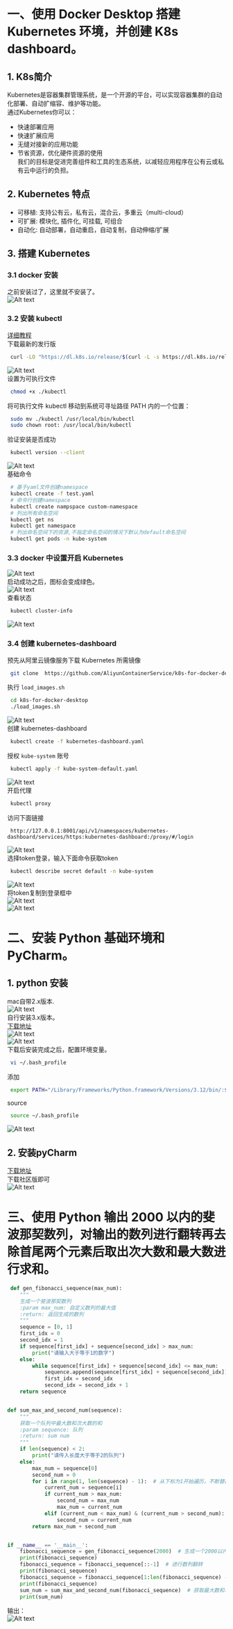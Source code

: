 # 一、使用 Docker Desktop 搭建 Kubernetes 环境，并创建 K8s dashboard。
## 1. K8s简介
Kubernetes是容器集群管理系统，是⼀个开源的平台，可以实现容器集群的⾃动化部署、⾃动扩缩容、维护等功能。   
通过Kubernetes你可以：   
* 快速部署应⽤   
* 快速扩展应⽤   
* ⽆缝对接新的应⽤功能   
* 节省资源，优化硬件资源的使⽤   
我们的⽬标是促进完善组件和⼯具的⽣态系统，以减轻应⽤程序在公有云或私有云中运⾏的负担。
## 2. Kubernetes 特点
* 可移植: ⽀持公有云，私有云，混合云，多重云（multi-cloud）   
* 可扩展: 模块化, 插件化, 可挂载, 可组合   
* ⾃动化: ⾃动部署，⾃动重启，⾃动复制，⾃动伸缩/扩展   
## 3. 搭建 Kubernetes
### 3.1 docker 安装
之前安装过了，这里就不安装了。   
![Alt text](image.png)   
### 3.2 安装 kubectl   
[详细教程](https://kubernetes.io/zh-cn/docs/tasks/tools/install-kubectl-macos/)   
下载最新的发行版   
```bash
 curl -LO "https://dl.k8s.io/release/$(curl -L -s https://dl.k8s.io/release/stable.txt)/bin/darwin/amd64/kubectl"
```
![Alt text](image-7.png)   
设置为可执行文件   
```bash
 chmod +x ./kubectl
```
将可执行文件 kubectl 移动到系统可寻址路径 PATH 内的一个位置：   
```bash
 sudo mv ./kubectl /usr/local/bin/kubectl
 sudo chown root: /usr/local/bin/kubectl
```   
验证安装是否成功   
```bash
 kubectl version --client
```
![Alt text](image-8.png)   
基础命令   
```bash
 # 基于yaml⽂件创建namespace
 kubectl create -f test.yaml
 # 命令⾏创建namespace
 kubectl create nampspace custom-namespace
 # 列出所有命名空间
 kubectl get ns
 kubectl get namespace
 # 列出命名空间下的资源,不指定命名空间的情况下默认为default命名空间
 kubectl get pods -n kube-system
```
### 3.3 docker 中设置开启 Kubernetes
![Alt text](image-9.png)   
启动成功之后，图标会变成绿色。   
![Alt text](image-10.png)   
查看状态   
```bash
 kubectl cluster-info
```
![Alt text](image-11.png)   
### 3.4 创建 kubernetes-dashboard 
预先从阿里云镜像服务下载 Kubernetes 所需镜像
```bash
 git clone  https://github.com/AliyunContainerService/k8s-for-docker-desktop
```
执行 `load_images.sh`   
```bash
 cd k8s-for-docker-desktop
 ./load_images.sh
```
![Alt text](image-13.png)   
创建 kubernetes-dashboard   
```bash
 kubectl create -f kubernetes-dashboard.yaml
```
授权 `kube-system` 账号
```bash
 kubectl apply -f kube-system-default.yaml
```   
![Alt text](image-14.png)   
开启代理   
```bash
 kubectl proxy
```
访问下面链接   
```url
 http://127.0.0.1:8001/api/v1/namespaces/kubernetes-dashboard/services/https:kubernetes-dashboard:/proxy/#/login
```   
![Alt text](image-15.png)   
选择token登录，输入下面命令获取token   
```bash
 kubectl describe secret default -n kube-system
```
![Alt text](image-16.png)   
将token复制到登录框中   
![Alt text](image-17.png)   
![Alt text](image-18.png)
# 二、安装 Python 基础环境和 PyCharm。
## 1. python 安装
mac自带2.x版本.   
![Alt text](image-1.png)   
自行安装3.x版本。   
[下载地址](https://www.python.org/downloads/macos/)   
![Alt text](image-2.png)   
![Alt text](image-3.png)   
下载后安装完成之后，配置环境变量。  
```bash
 vi ~/.bash_profile
``` 
添加   
```bash
 export PATH="/Library/Frameworks/Python.framework/Versions/3.12/bin/:$PATH"
```   
source
```bash
 source ~/.bash_profile
```
![Alt text](image-4.png)   
## 2. 安装pyCharm
[下载地址](https://www.jetbrains.com/zh-cn/pycharm/download/?section=mac)   
下载社区版即可   
![Alt text](image-5.png)   
# 三、使用 Python 输出 2000 以内的斐波那契数列，对输出的数列进行翻转再去除首尾两个元素后取出次大数和最大数进行求和。   
```python
 def gen_fibonacci_sequence(max_num):
    """
    生成一个斐波那契数列
    :param max_num: 自定义数列的最大值
    :return: 返回生成的数列
    """
    sequence = [0, 1]
    first_idx = 0
    second_idx = 1
    if sequence[first_idx] + sequence[second_idx] > max_num:
        print("请输入大于等于1的数字")
    else:
        while sequence[first_idx] + sequence[second_idx] <= max_num:
            sequence.append(sequence[first_idx] + sequence[second_idx])
            first_idx = second_idx
            second_idx = second_idx + 1
    return sequence


def sum_max_and_second_num(sequence):
    """
    获取一个队列中最大数和次大数的和
    :param sequence: 队列
    :return: sum num
    """
    if len(sequence) < 2:
        print("请传入长度大于等于2的队列")
    else:
        max_num = sequence[0]
        second_num = 0
        for i in range(1, len(sequence) - 1):  # 从下标为1开始遍历，不断替换最大和最小值，最后返回两个数的和
            current_num = sequence[i]
            if current_num > max_num:
                second_num = max_num
                max_num = current_num
            elif (current_num < max_num) & (current_num > second_num):
                second_num = current_num
        return max_num + second_num


if __name__ == '__main__':
    fibonacci_sequence = gen_fibonacci_sequence(2000)  # 生成一个2000以内的斐波那契数列
    print(fibonacci_sequence)
    fibonacci_sequence = fibonacci_sequence[::-1]  # 进行数列翻转
    print(fibonacci_sequence)
    fibonacci_sequence = fibonacci_sequence[1:len(fibonacci_sequence) - 1]  # 去除首尾两个元素
    print(fibonacci_sequence)
    sum_num = sum_max_and_second_num(fibonacci_sequence)  # 获取最大数和次大数的和
    print(sum_num)
```   
输出：   
![Alt text](image-6.png)